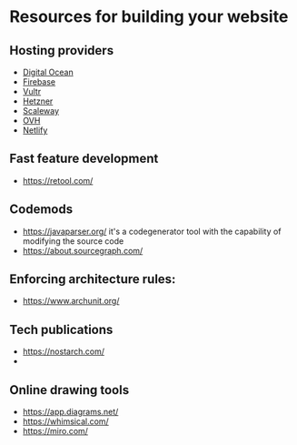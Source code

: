 # Resources for building your website 
## Hosting providers
* [Digital Ocean](https://www.digitalocean.com)
* [Firebase](https://firebase.google.com)
* [Vultr](https://www.vultr.com)
* [Hetzner](https://www.hetzner.com)
* [Scaleway](https://www.scaleway.com)
* [OVH](https://www.ovh.es)
* [Netlify](https://www.netlify.com)

## Fast feature development
* https://retool.com/

## Codemods
* https://javaparser.org/ it's a codegenerator tool with the capability of modifying the source code
* https://about.sourcegraph.com/


## Enforcing architecture rules:
* https://www.archunit.org/

## Tech publications
* https://nostarch.com/
* 

## Online drawing tools
* https://app.diagrams.net/
* https://whimsical.com/
* https://miro.com/
